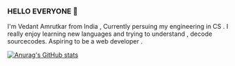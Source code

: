 ### HELLO EVERYONE 🙌
I'm Vedant Amrutkar from India , Currently persuing my engineering in CS . I really enjoy learning new languages and trying to understand , decode sourcecodes. Aspiring to be a web developer .

[![Anurag's GitHub stats](https://github-readme-stats.vercel.app/api?username=VedantAmrutkar )](https://github.com/anuraghazra/github-readme-stats)
